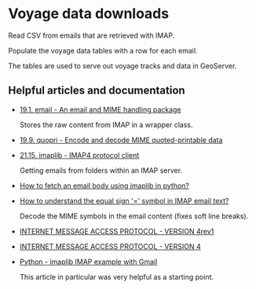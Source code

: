 # Voyage data downloads

Read CSV from emails that are retrieved with IMAP.

Populate the voyage data tables with a row for each email.

The tables are used to serve out voyage tracks and data in GeoServer.


## Helpful articles and documentation

- [19.1. email - An email and MIME handling package](https://docs.python.org/3.4/library/email.html)

  Stores the raw content from IMAP in a wrapper class.

- [19.9. quopri - Encode and decode MIME quoted-printable data](https://docs.python.org/3.4/library/quopri.html)

- [21.15. imaplib - IMAP4 protocol client](https://docs.python.org/3.4/library/imaplib.html)

  Getting emails from folders within an IMAP server.

- [How to fetch an email body using imaplib in python?](http://stackoverflow.com/questions/2230037/how-to-fetch-an-email-body-using-imaplib-in-python)

- [How to understand the equal sign '=' symbol in IMAP email text?](http://stackoverflow.com/questions/15621510/how-to-understand-the-equal-sign-symbol-in-imap-email-text)

  Decode the MIME symbols in the email content (fixes soft line breaks).

- [INTERNET MESSAGE ACCESS PROTOCOL - VERSION 4rev1](http://tools.ietf.org/html/rfc2060.html)

- [INTERNET MESSAGE ACCESS PROTOCOL - VERSION 4](http://tools.ietf.org/html/rfc1730.html)

- [Python - imaplib IMAP example with Gmail](http://yuji.wordpress.com/2011/06/22/python-imaplib-imap-example-with-gmail/)

  This article in particular was very helpful as a starting point.
